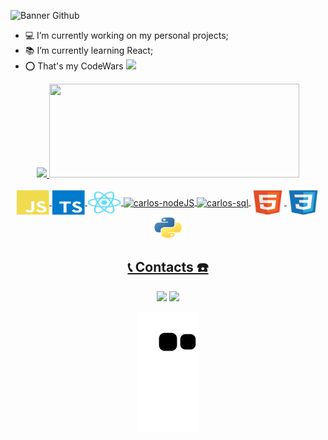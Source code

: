 ![Banner Github](https://user-images.githubusercontent.com/90366233/165659084-217106a1-3643-4be3-b870-00a40e0da974.gif)

- 💻 I’m currently working on my personal projects;
- 📚 I’m currently learning React;
- ⭕️ That's my CodeWars <img src="https://www.codewars.com/users/Carlos.HSS/badges/small"/>

<div align="center">
  <a href="https://github.com/carlos-hss">
  <img height="150em" src="https://github-readme-stats.vercel.app/api?username=carlos-hss&show_icons=true&theme=chartreuse-dark&include_all_commits=true&count_private=true"/>
    <img height="150em" width="400px" src="https://github-readme-stats.vercel.app/api/top-langs/?username=carlos-hss&layout=compact&langs_count=7&theme=chartreuse-dark"/>
</div>
  
<div align="center" style="display: inline_block"><br>
  <img align="center" alt="carlos-js" height="40" width="53.33" src="https://raw.githubusercontent.com/devicons/devicon/master/icons/javascript/javascript-plain.svg">
  <img align="center" alt="carlos-ts" height="40" width="53.33" src="https://raw.githubusercontent.com/devicons/devicon/master/icons/typescript/typescript-plain.svg">
  <img align="center" alt="carlos-react" height="40" width="53.33" src="https://raw.githubusercontent.com/devicons/devicon/master/icons/react/react-original.svg">
  <img align="center" alt="carlos-nodeJS" height="40" width="53.33" src="https://cdn.jsdelivr.net/gh/devicons/devicon/icons/nodejs/nodejs-original.svg">
  <img align="center" alt="carlos-sql" height="45" width="53.33" src="https://img.icons8.com/color/344/postgreesql.png">
  <img align="center" alt="carlos-html" height="40" width="53.33" src="https://raw.githubusercontent.com/devicons/devicon/master/icons/html5/html5-original.svg">
  <img align="center" alt="carlos-css" height="40" width="53.33" src="https://raw.githubusercontent.com/devicons/devicon/master/icons/css3/css3-original.svg">
  <img align="center" alt="carlos-python" height="40" width="53.33" src="https://raw.githubusercontent.com/devicons/devicon/master/icons/python/python-original.svg">
</div>
  
<h2 align="center">📞 Contacts ☎️</h2>
  
<div align="center">
    <a href="https://www.linkedin.com/in/carlos-henrique-santana-santos-552b77181/" target="_blank"><img src="https://img.shields.io/badge/-LinkedIn-%230077B5?style=for-the-badge&logo=linkedin&logoColor=white"></a>
    <a href="https://www.instagram.com/carlos_henriq17/" target="_blank"><img src="https://img.shields.io/badge/-Instagram-%23E4405F?style=for-the-badge&logo=instagram&logoColor=white"></a>
  
  ![Snake animation](https://github.com/carlos-hss/carlos-hss/blob/output/github-contribution-grid-snake.svg)
  
</div>
